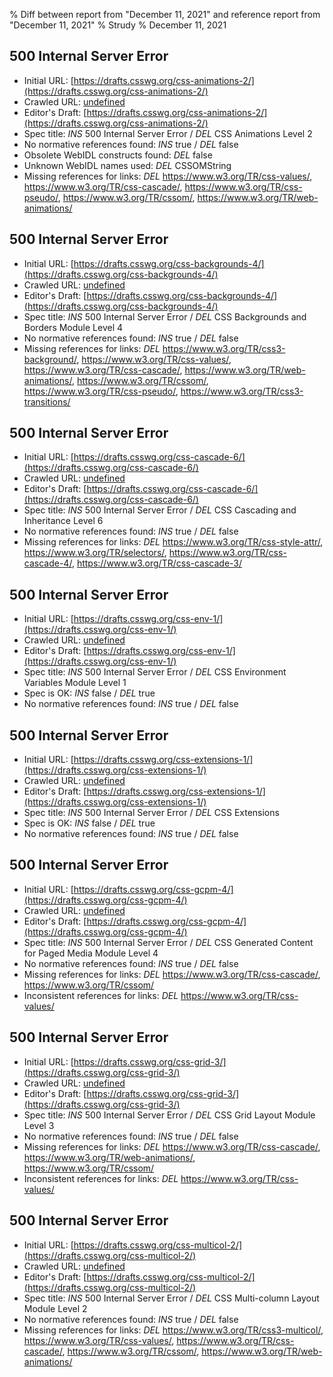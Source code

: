 % Diff between report from "December 11, 2021" and reference report from "December 11, 2021"
% Strudy
% December 11, 2021

## 500 Internal Server Error

- Initial URL: [https://drafts.csswg.org/css-animations-2/](https://drafts.csswg.org/css-animations-2/)
- Crawled URL: [undefined](undefined)
- Editor's Draft: [https://drafts.csswg.org/css-animations-2/](https://drafts.csswg.org/css-animations-2/)
- Spec title: *INS* 500 Internal Server Error / *DEL* CSS Animations Level 2
- No normative references found: *INS* true / *DEL* false
- Obsolete WebIDL constructs found: *DEL* false
- Unknown WebIDL names used: *DEL* CSSOMString
- Missing references for links: *DEL* https://www.w3.org/TR/css-values/, https://www.w3.org/TR/css-cascade/, https://www.w3.org/TR/css-pseudo/, https://www.w3.org/TR/cssom/, https://www.w3.org/TR/web-animations/


## 500 Internal Server Error

- Initial URL: [https://drafts.csswg.org/css-backgrounds-4/](https://drafts.csswg.org/css-backgrounds-4/)
- Crawled URL: [undefined](undefined)
- Editor's Draft: [https://drafts.csswg.org/css-backgrounds-4/](https://drafts.csswg.org/css-backgrounds-4/)
- Spec title: *INS* 500 Internal Server Error / *DEL* CSS Backgrounds and Borders Module Level 4
- No normative references found: *INS* true / *DEL* false
- Missing references for links: *DEL* https://www.w3.org/TR/css3-background/, https://www.w3.org/TR/css-values/, https://www.w3.org/TR/css-cascade/, https://www.w3.org/TR/web-animations/, https://www.w3.org/TR/cssom/, https://www.w3.org/TR/css-pseudo/, https://www.w3.org/TR/css3-transitions/


## 500 Internal Server Error

- Initial URL: [https://drafts.csswg.org/css-cascade-6/](https://drafts.csswg.org/css-cascade-6/)
- Crawled URL: [undefined](undefined)
- Editor's Draft: [https://drafts.csswg.org/css-cascade-6/](https://drafts.csswg.org/css-cascade-6/)
- Spec title: *INS* 500 Internal Server Error / *DEL* CSS Cascading and Inheritance Level 6
- No normative references found: *INS* true / *DEL* false
- Missing references for links: *DEL* https://www.w3.org/TR/css-style-attr/, https://www.w3.org/TR/selectors/, https://www.w3.org/TR/css-cascade-4/, https://www.w3.org/TR/css-cascade-3/


## 500 Internal Server Error

- Initial URL: [https://drafts.csswg.org/css-env-1/](https://drafts.csswg.org/css-env-1/)
- Crawled URL: [undefined](undefined)
- Editor's Draft: [https://drafts.csswg.org/css-env-1/](https://drafts.csswg.org/css-env-1/)
- Spec title: *INS* 500 Internal Server Error / *DEL* CSS Environment Variables Module Level 1
- Spec is OK: *INS* false / *DEL* true
- No normative references found: *INS* true / *DEL* false


## 500 Internal Server Error

- Initial URL: [https://drafts.csswg.org/css-extensions-1/](https://drafts.csswg.org/css-extensions-1/)
- Crawled URL: [undefined](undefined)
- Editor's Draft: [https://drafts.csswg.org/css-extensions-1/](https://drafts.csswg.org/css-extensions-1/)
- Spec title: *INS* 500 Internal Server Error / *DEL* CSS Extensions
- Spec is OK: *INS* false / *DEL* true
- No normative references found: *INS* true / *DEL* false


## 500 Internal Server Error

- Initial URL: [https://drafts.csswg.org/css-gcpm-4/](https://drafts.csswg.org/css-gcpm-4/)
- Crawled URL: [undefined](undefined)
- Editor's Draft: [https://drafts.csswg.org/css-gcpm-4/](https://drafts.csswg.org/css-gcpm-4/)
- Spec title: *INS* 500 Internal Server Error / *DEL* CSS Generated Content for Paged Media Module Level 4
- No normative references found: *INS* true / *DEL* false
- Missing references for links: *DEL* https://www.w3.org/TR/css-cascade/, https://www.w3.org/TR/cssom/
- Inconsistent references for links: *DEL* https://www.w3.org/TR/css-values/


## 500 Internal Server Error

- Initial URL: [https://drafts.csswg.org/css-grid-3/](https://drafts.csswg.org/css-grid-3/)
- Crawled URL: [undefined](undefined)
- Editor's Draft: [https://drafts.csswg.org/css-grid-3/](https://drafts.csswg.org/css-grid-3/)
- Spec title: *INS* 500 Internal Server Error / *DEL* CSS Grid Layout Module Level 3
- No normative references found: *INS* true / *DEL* false
- Missing references for links: *DEL* https://www.w3.org/TR/css-cascade/, https://www.w3.org/TR/web-animations/, https://www.w3.org/TR/cssom/
- Inconsistent references for links: *DEL* https://www.w3.org/TR/css-values/


## 500 Internal Server Error

- Initial URL: [https://drafts.csswg.org/css-multicol-2/](https://drafts.csswg.org/css-multicol-2/)
- Crawled URL: [undefined](undefined)
- Editor's Draft: [https://drafts.csswg.org/css-multicol-2/](https://drafts.csswg.org/css-multicol-2/)
- Spec title: *INS* 500 Internal Server Error / *DEL* CSS Multi-column Layout Module Level 2
- No normative references found: *INS* true / *DEL* false
- Missing references for links: *DEL* https://www.w3.org/TR/css3-multicol/, https://www.w3.org/TR/css-values/, https://www.w3.org/TR/css-cascade/, https://www.w3.org/TR/cssom/, https://www.w3.org/TR/web-animations/



